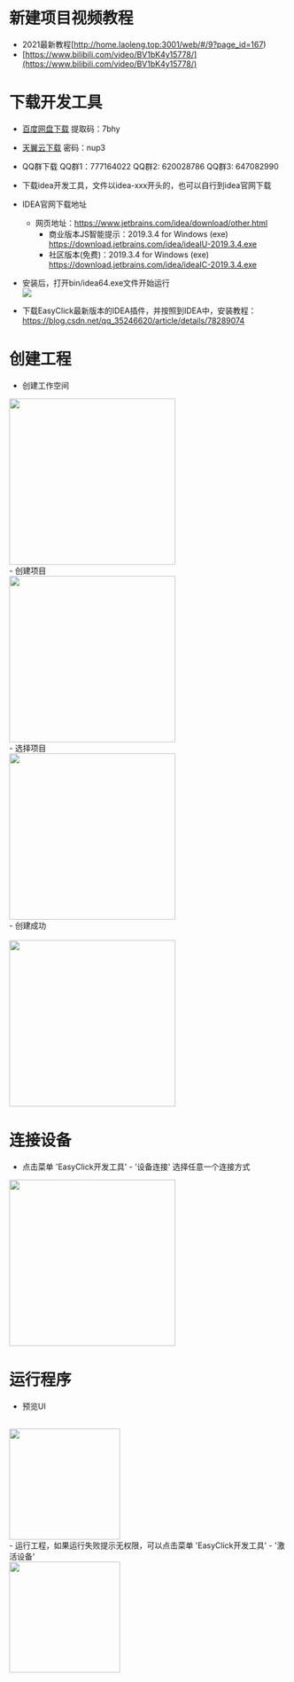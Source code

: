 # 新建项目视频教程
- 2021最新教程[http://home.laoleng.top:3001/web/#/9?page_id=167)
- [https://www.bilibili.com/video/BV1bK4y15778/](https://www.bilibili.com/video/BV1bK4y15778/)


# 下载开发工具
- [百度网盘下载](https://pan.baidu.com/s/124sTYQAZkedgfnTv3iFTZg) 提取码：7bhy
- [天翼云下载](https://cloud.189.cn/t/UbAjqanEzeMz) 密码：nup3
- QQ群下载 QQ群1：777164022  QQ群2: 620028786 QQ群3: 647082990

- 下载idea开发工具，文件以idea-xxx开头的，也可以自行到idea官网下载

- IDEA官网下载地址
    - 网页地址：https://www.jetbrains.com/idea/download/other.html
        - 商业版本JS智能提示：2019.3.4 for Windows (exe) https://download.jetbrains.com/idea/ideaIU-2019.3.4.exe
        - 社区版本(免费)：2019.3.4 for Windows (exe) https://download.jetbrains.com/idea/ideaIC-2019.3.4.exe
    
- 安装后，打开bin/idea64.exe文件开始运行
    <br/>
    <img src='zh-cn/images/getstart-1.jpg'>
    
- 下载EasyClick最新版本的IDEA插件，并按照到IDEA中，安装教程：https://blog.csdn.net/qq_35246620/article/details/78289074

# 创建工程
- 创建工作空间<br/>
<img src='zh-cn/images/getstart-2.png' width='300'>
<br/>
- 创建项目<br/>
<img src='zh-cn/images/getstart-3.png' width='300' >
<br/>
- 选择项目<br/>
<img src='zh-cn/images/getstart-4.png' width='300' >
<br/>
- 创建成功<br/>
<br/>
<img src='zh-cn/images/new-project.png' width='300' >


# 连接设备
- 点击菜单 'EasyClick开发工具' - '设备连接' 选择任意一个连接方式
<img src='zh-cn/images/getstart-5.jpg' width='300'>

# 运行程序
- 预览UI
<br/>
<img src='zh-cn/images/getstart-6.jpg' width='200'>
<br/>
- 运行工程，如果运行失败提示无权限，可以点击菜单 'EasyClick开发工具' - '激活设备'
<br/>
<img src='zh-cn/images/getstart-7.jpg' width='200'>
